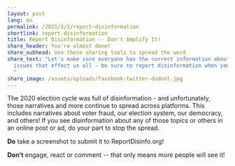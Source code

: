 ```yaml
---
layout: post
lang: en
permalink: /2021/2/2/report-disinformation
shortlink: report-disinformation
title: Report Disinformation -- Don't Amplify It!
share_header: You're almost done!
share_subhead: Use these sharing tools to spread the word
share_text: "Let's make sure everyone has the correct information about the
  issues that effect us all - be sure to report disinformation when you see it!
  "
share_image: /assets/uploads/facebook-twitter-dodont.jpg
---
```

The 2020 election cycle was full of disinformation - and unfortunately, those narratives and more continue to spread across platforms. This includes narratives about voter fraud, our election system, our democracy, and others! If you see disinformation about any of those topics or others in an online post or ad, do your part to stop the spread. 

**Do** take a screenshot to submit it to ReportDisinfo.org!

**Don’t** engage, react or comment -- that only means more people will see it!